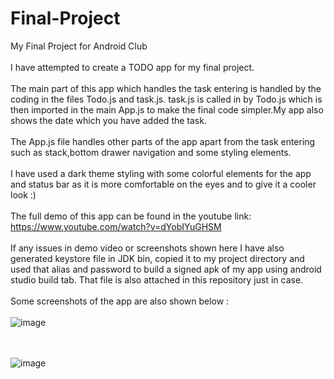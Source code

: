 # Final-Project
My Final Project for Android Club
\
\
I have attempted to create a TODO app for my final project.
\
\
The main part of this app which handles the task entering is handled by the coding in the files Todo.js and task.js. task.js is called in by Todo.js which is then imported in the main App.js to make the final code simpler.My app also shows the date which you have added the task.
\
\
The App.js file handles other parts of the app apart from the task entering such as stack,bottom drawer navigation and some styling elements.
\
\
I have used a dark theme styling with some colorful elements for the app and status bar as it is more comfortable on the eyes and to give it a cooler look :)
\
\
The full demo of this app can be found in the youtube link: https://www.youtube.com/watch?v=dYobIYuGHSM
\
\
If any issues in demo video or screenshots shown here I have also  generated keystore file in JDK bin, copied it to my project directory and used that alias and password to build a signed apk of my app using android studio build tab. That file is also attached in this repository just in case.
\
\
Some screenshots of the app are also shown below :
\
\
![image](https://user-images.githubusercontent.com/84237347/126030064-b21a7925-3e62-4061-aed1-4616f9a84bb7.png)

\
\
![image](https://user-images.githubusercontent.com/84237347/126030077-0f401771-4b53-46bd-9429-fc950ec114e7.png)


